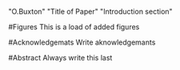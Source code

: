 "O.Buxton"
"Title of Paper"
"Introduction section"

#Figures
This is a load of added figures

#Acknowledgemats
Write aknowledgemants

#Abstract
Always write this last